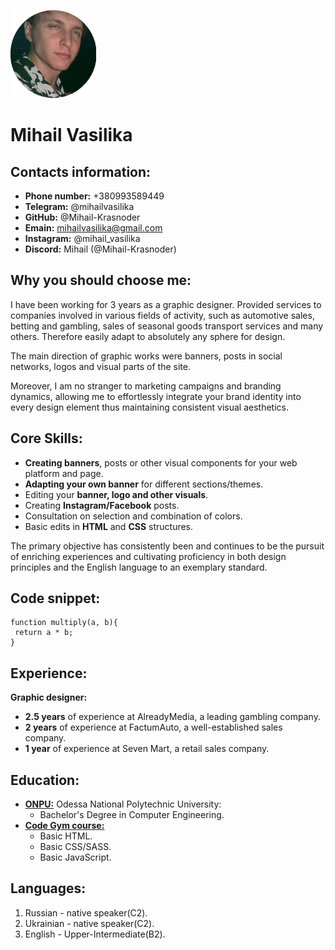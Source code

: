 ![photo](/smallPersonalPhoto.png)
# Mihail Vasilika
## Contacts information:
* **Phone number:** +380993589449
* **Telegram:** @mihailvasilika
* **GitHub:** @Mihail-Krasnoder
* **Emain:** mihailvasilika@gmail.com
* **Instagram:** @mihail_vasilika
* **Discord:** Mihail (@Mihail-Krasnoder)

## Why you should choose me:

I have been working for 3 years as a graphic designer.
Provided services to companies involved in various fields of activity, such as automotive sales, betting and gambling, sales of seasonal goods transport services and many others. Therefore easily adapt to absolutely any sphere for design.

The main direction of graphic works were banners, posts in social networks, logos and visual parts of the site.

Moreover, I am no stranger to marketing campaigns and branding dynamics, allowing me to effortlessly integrate your brand identity into every design element thus maintaining consistent visual aesthetics.

## Core Skills:

* **Creating banners**, posts or other visual components for your web platform and page.
* **Adapting your own banner** for different sections/themes.
* Editing your **banner, logo and other visuals**.
* Creating **Instagram/Facebook** posts.
* Consultation on selection and combination of colors.
* Basic edits in **HTML** and **CSS** structures.

The primary objective has consistently been and continues to be the pursuit of enriching experiences and cultivating proficiency in both design principles and the English language to an exemplary standard.

## Code snippet:

```
function multiply(a, b){
 return a * b;
}
```

## Experience:
**Graphic designer:**
* **2.5 years** of experience at AlreadyMedia, a leading gambling company.
* **2 years** of experience at FactumAuto, a well-established sales company.
* **1 year** of experience at Seven Mart, a retail sales company.

## Education:
* [**ONPU:**](https://op.edu.ua/) Odessa National Polytechnic University:
    + Bachelor's Degree in Computer Engineering.
* [**Code Gym course:**](https://codegym.cc/)
    + Basic HTML.
    + Basic CSS/SASS.
    + Basic JavaScript.

## Languages:

1. Russian - native speaker(C2).
2. Ukrainian - native speaker(C2).
3. English - Upper-Intermediate(B2).

